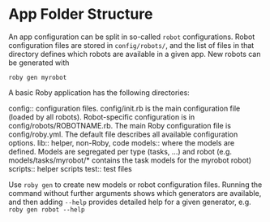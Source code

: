 # App Folder Structure

An app configuration can be split in so-called `robot` configurations. Robot
configuration files are stored in `config/robots/`, and the list of files in that
directory defines which robots are available in a given app. New robots can be generated with

```
roby gen myrobot
```

A basic Roby application has the following directories:

config:: configuration files. config/init.rb is the main configuration file (loaded
	by all robots). Robot-specific configuration is in config/robots/ROBOTNAME.rb.
	The main Roby configuration file is config/roby.yml. The default file
  describes all available configuration options.
lib:: helper, non-Roby, code
models:: where the models are defined. Models are segregated per type (tasks,
  …) and robot (e.g. models/tasks/myrobot/* contains the task models for the
  myrobot robot)
scripts:: helper scripts
test:: test files

Use `roby gen` to create new models or robot configuration files. Running the
command without further arguments shows which generators are available, and
then adding `--help` provides detailed help for a given generator, e.g. `roby
gen robot --help`

